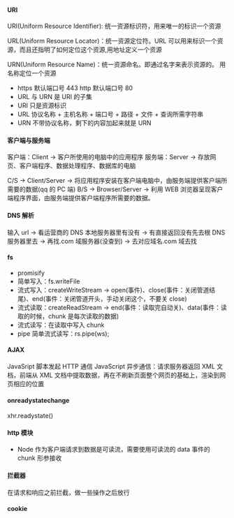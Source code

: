 #### URI

URI(Uniform Resource Identifier): 统一资源标识符，用来唯一的标识一个资源

URL(Uniform Resource Locator)：统一资源定位符。URL 可以用来标识一个资源，而且还指明了如何定位这个资源,用地址定义一个资源

URN(Uniform Resource Name)：统一资源命名。即通过名字来表示资源的。 用名称定位一个资源

- https 默认端口号 443 http 默认端口号 80
- URL 与 URN 是 URI 的子集
- URI 只是资源标识
- URL 协议名称 + 主机名称 + 端口号 + 路径 + 文件 + 查询所需字符串
- URN 不带协议名称，剩下的内容加起来就是 URN

#### 客户端与服务端

客户端：Client -> 客户所使用的电脑中的应用程序
服务端：Server -> 存放网页、客户端程序、数据处理程序、数据库的电脑

C/S -> Client/Server -> 将应用程序安装在客户端电脑中，由服务端提供客户端所需要的数据(qq 的 PC 端)
B/S -> Browser/Server -> 利用 WEB 浏览器呈现客户端程序界面，由服务端提供客户端程序所需要的数据。

#### DNS 解析

输入 url -> 看运营商的 DNS 本地服务器里有没有 -> 有直接返回没有先去根 DNS 服务器里去 -> 再找.com 域服务器(没查到) -> 去对应域名.com 域去找

#### fs

- promisify
- 简单写入：fs.writeFile
- 流式写入：createWriteStream -> open(事件)、close(事件：关闭管道结尾)、end(事件：关闭管道开头，手动关闭这个，不要关 close)
- 流式读取：createReadStream -> end(事件：读取完自动关)、data(事件：读取的时候，chunk 是每次读取的数据)
- 流式读写：在读取中写入 chunk
- pipe 简单流式读写：rs.pipe(ws);

#### AJAX

JavaSript 脚本发起 HTTP 通信
JavaScript 异步通信：请求服务器返回 XML 文档，前端从 XML 文档中提取数据，再在不刷新页面整个网页的基础上，渲染到网页相应的位置

#### onreadystatechange

xhr.readystate()

#### http 模块

- Node 作为客户端请求到数据是可读流，需要使用可读流的 data 事件的 chunk 形参接收

#### 拦截器

在请求和响应之前拦截，做一些操作之后放行

#### cookie
